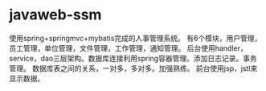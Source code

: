 # javaweb-ssm
使用spring+springmvc+mybatis完成的人事管理系统。
有6个模块，用户管理，员工管理，单位管理，文件管理，工作管理，通知管理。
后台使用handler，service，dao三层架构。数据库连接利用spring容器管理。添加日志记录。事务管理。
数据库表之间的关系，一对多，多对多。加强熟练。
前台使用jsp，jstl来显示数据。
